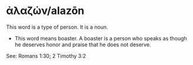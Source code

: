 # ἀλαζών/alazōn
This word is a type of person. It is a noun.
* This word means boaster. A boaster is a person who speaks as though he deserves honor and praise that he does not deserve.

See: Romans 1:30; 2 Timothy 3:2
